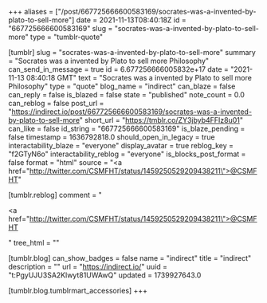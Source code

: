 +++
aliases = ["/post/667725666600583169/socrates-was-a-invented-by-plato-to-sell-more"]
date = 2021-11-13T08:40:18Z
id = "667725666600583169"
slug = "socrates-was-a-invented-by-plato-to-sell-more"
type = "tumblr-quote"

[tumblr]
slug = "socrates-was-a-invented-by-plato-to-sell-more"
summary = "Socrates was a invented by Plato to sell more Philosophy"
can_send_in_message = true
id = 6.677256666005832e+17
date = "2021-11-13 08:40:18 GMT"
text = "Socrates was a invented by Plato to sell more Philosophy"
type = "quote"
blog_name = "indirect"
can_blaze = false
can_reply = false
is_blazed = false
state = "published"
note_count = 0.0
can_reblog = false
post_url = "https://indirect.io/post/667725666600583169/socrates-was-a-invented-by-plato-to-sell-more"
short_url = "https://tmblr.co/ZY3jbyb4FFIz8u01"
can_like = false
id_string = "667725666600583169"
is_blaze_pending = false
timestamp = 1636792818.0
should_open_in_legacy = true
interactability_blaze = "everyone"
display_avatar = true
reblog_key = "f2GTyN6o"
interactability_reblog = "everyone"
is_blocks_post_format = false
format = "html"
source = "<a href=\"http://twitter.com/CSMFHT/status/1459250529209438211\">@CSMFHT</a>"

[tumblr.reblog]
comment = "<p><a href=\"http://twitter.com/CSMFHT/status/1459250529209438211\">@CSMFHT</a></p>"
tree_html = ""

[tumblr.blog]
can_show_badges = false
name = "indirect"
title = "indirect"
description = ""
url = "https://indirect.io/"
uuid = "t:PgyUJU3SA2Klwyt81UWAwQ"
updated = 1739927643.0

[tumblr.blog.tumblrmart_accessories]
+++
